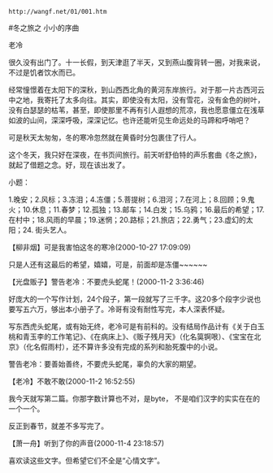 `http://wangf.net/01/001.htm`

#冬之旅之 小小的序曲

老冷

很久没有出门了。十一长假，到天津逛了半天，又到燕山腹背转一圈，对我来说，不过是饥者饮水而已。 

经常憧憬着在太阳下的深秋，到山西西北角的黄河东岸旅行。对于那一片古西河云中之地，我寄托了太多向往。其实，即使没有太阳，没有雪花，没有金色的树叶，没有白瑟瑟的枯苇，甚至，即使那里不再有引人遐想的荒凉，我也愿意僵立在浅草如波的山间，深深呼吸，深深记忆。也许还能听见生命远处的马蹄和呼哨吧？ 

可是秋天太匆匆，冬的寒冷忽然就在黄昏时分包裹住了行人。 

这个冬天，我只好在深夜，在书页间旅行。前天听舒伯特的声乐套曲《冬之旅》，就起了借题之念。好，现在该出发了。 

小题： 

1.晚安；2.风标；3.冻泪；4.冻僵；5.菩提树；6.泪河；7.在河上；8.回顾；9.鬼火；10.休息；11.春梦；12.孤独；13.邮车；14.白发；15.乌鸦；16.最后的希望；17.在村中；18.风雨的早晨；19.迷惘；20.路标；21.旅店；22.勇气；23.虚幻的太阳；24. 街头艺人。 

【柳非烟】可是我害怕这冬的寒冷(2000-10-27 17:09:09)

只是人还有这最后的希望，嬉嬉，可是，前面却是冻僵~~~~~~ 

【光盘贩子】警告老冷：不要虎头蛇尾！(2000-11-2 3:36:46)

好庞大的一个写作计划，24个段子，第一段就写了三千字。这20多个段字少说也要写五六万，够出本小册子了。冷哥有没有耐性写完，本人深表怀疑。 

写东西虎头蛇尾，或有始无终，老冷可是有前科的。没有结局作品计有《关于白玉桃和青玉李的工作笔记》、《在病床上》、《贩子残月天》（化名筽锕哏）、《宝宝在北京》（化名假雨村），还不算许多没有完成的系列和胎死腹中的小说。 

警告老冷：要善始善终，不要虎头蛇尾，辜负的大家的期望。 

【老冷】不敢不敢(2000-11-2 16:52:55)

我今天就写第二篇。你那字数计算也不对，是byte， 不是咱们汉字的实实在在的一个一个。 

反正到春节，就差不多写完了。

【萧一舟】听到了你的声音(2000-11-4 23:18:57)

喜欢读这些文字。但希望它们不全是“心情文字”。